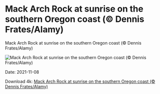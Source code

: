 # Mack Arch Rock at sunrise on the southern Oregon coast (© Dennis Frates/Alamy)

Mack Arch Rock at sunrise on the southern Oregon coast (© Dennis Frates/Alamy)

![Mack Arch Rock at sunrise on the southern Oregon coast (© Dennis Frates/Alamy)](https://bing.com/th?id=OHR.MackArch_EN-US8686224394_UHD.jpg&w=1024&h=576)

Date: 2021-11-08

Download 4k: [Mack Arch Rock at sunrise on the southern Oregon coast (© Dennis Frates/Alamy)](https://bing.com/th?id=OHR.MackArch_EN-US8686224394_UHD.jpg)

